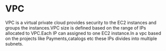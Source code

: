 # VPC
VPC is a virtual private cloud provides security to the EC2 instances and groups the instances.VPC size is defined based on the range of IPs allocated to VPC.Each IP can assigned to one EC2 instance.In a vpc based on the projects like Payments,catalogs etc these IPs divides into multiple subnets.
